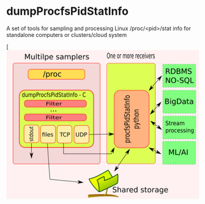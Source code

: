 # dumpProcfsPidStatInfo
A set of tools for sampling and processing Linux /proc/&lt;pid>/stat info for standalone computers or clusters/cloud system

[![Design](doc/dumpProcfsPidStatInfoArchitecture.png)
